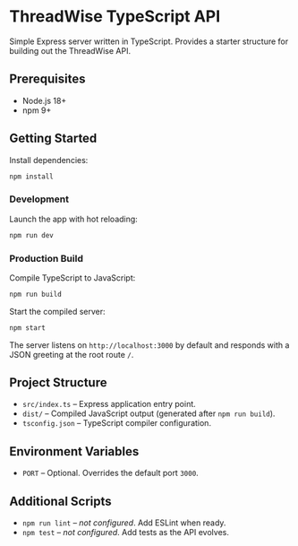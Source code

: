 # ThreadWise TypeScript API

Simple Express server written in TypeScript. Provides a starter structure for building out the ThreadWise API.

## Prerequisites

- Node.js 18+
- npm 9+

## Getting Started

Install dependencies:

```bash
npm install
```

### Development

Launch the app with hot reloading:

```bash
npm run dev
```

### Production Build

Compile TypeScript to JavaScript:

```bash
npm run build
```

Start the compiled server:

```bash
npm start
```

The server listens on `http://localhost:3000` by default and responds with a JSON greeting at the root route `/`.

## Project Structure

- `src/index.ts` – Express application entry point.
- `dist/` – Compiled JavaScript output (generated after `npm run build`).
- `tsconfig.json` – TypeScript compiler configuration.

## Environment Variables

- `PORT` – Optional. Overrides the default port `3000`.

## Additional Scripts

- `npm run lint` – _not configured_. Add ESLint when ready.
- `npm test` – _not configured_. Add tests as the API evolves.

